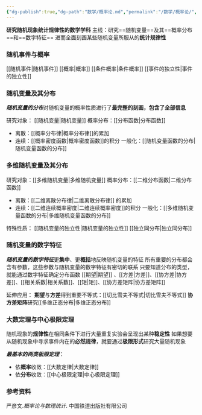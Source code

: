 ```yaml
---
{"dg-publish":true,"dg-path":"数学/概率论.md","permalink":"/数学/概率论/","dgPassFrontmatter":true,"noteIcon":"","created":"2024-05-21T15:20:28.415+08:00","updated":"2024-06-15T19:30:25.298+08:00"}
---
```


**研究随机现象统计规律性的数学学科**
主线：研究==随机变量==及其==概率分布==和==数字特征==
进而全面刻画某些随机变量所服从的**统计规律性**
### 随机事件与概率
[[随机事件\|随机事件]]
[[概率\|概率]]
[[条件概率\|条件概率]]
[[事件的独立性\|事件的独立性]]
### 随机变量及其分布
***随机变量的分布***对随机变量的概率性质进行了**最完整的刻画，包含了全部信息**

研究对象： [[随机变量\|随机变量]]
概率分布：[[分布函数\|分布函数]]  
- 离散：[[概率分布律\|概率分布律]]的累加 
- 连续：[[概率密度函数\|概率密度函数]]的积分
一般化：[[随机变量函数的分布\|随机变量函数的分布]]
### 多维随机变量及其分布
研究对象：[[多维随机变量\|多维随机变量]]
概率分布：[[二维分布函数\|二维分布函数]]
-  离散：[[二维离散分布律\|二维离散分布律]] 的累加
- 连续：[[二维连续概率密度\|二维连续概率密度]]的积分
一般化：[[多维随机变量函数的分布\|多维随机变量函数的分布]]

特殊性质：
[[随机变量的独立性\|随机变量的独立性]]
[[独立同分布\|独立同分布]]
### 随机变量的数字特征
***随机变量的数字特征***更**集中**、更**概括**地反映随机变量的特征
所有重要的分布都会含有参数，这些参数与随机变量的数字特征有密切的联系
只要知道分布的类型，就能通过数字特征确定分布函数
[[期望\|期望]] 、[[方差\|方差]]、[[协方差\|协方差]]、[[相关系数\|相关系数]]、[[矩\|矩]]、[[协方差矩阵\|协方差矩阵]]

延伸应用：
**期望**与**方差**得到重要不等式：[[切比雪夫不等式\|切比雪夫不等式]]
**协方差矩阵**研究[[多维正态分布\|多维正态分布]]
### 大数定理与中心极限定理
随机现象的**规律性**在相同条件下进行大量重复实验会呈现出某种**稳定性**
如果想要从随机现象中寻求事件内在的**必然规律**，就要通过**极限形式**研究大量随机现象

***最基本的两类极限定理***：
- 依**概率**收敛：[[大数定律\|大数定律]] 
- 依**分布**收敛：[[中心极限定理\|中心极限定理]]   

### 参考资料
严彦文.*概率论与数理统计*. 中国铁道出版社有限公司


